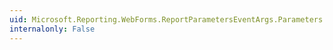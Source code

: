```yaml
---
uid: Microsoft.Reporting.WebForms.ReportParametersEventArgs.Parameters
internalonly: False
---
```

